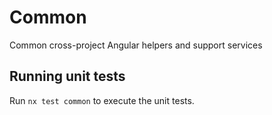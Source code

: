 # Common

Common cross-project Angular helpers and support services

## Running unit tests

Run `nx test common` to execute the unit tests.
